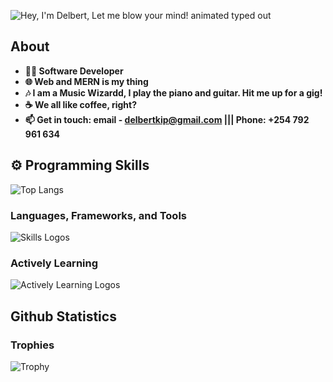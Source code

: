 ![Hey, I'm Delbert, Let me blow your mind! animated typed out](https://readme-typing-svg.demolab.com?font=Fira+Code&size=40&duration=2800&pause=2000&color=58A60F&center=true&vCenter=true&width=940&lines=Hey+I'm+Delbert,+Let+me+blow+your+mind!)


## About

- **👨‍💻 Software Developer**
- **🌐 Web and MERN is my thing**
- **🎶 I am a Music Wizardd, I play the piano and guitar. Hit me up for a gig!**
- **☕ We all like coffee, right?**
- **📫 Get in touch: email - delbertkip@gmail.com ||| Phone: +254 792 961 634**


## ⚙️ Programming Skills
![Top Langs](https://github-readme-stats.vercel.app/api/top-langs/?username=Delbert-Kipyegon&theme=dark)

### Languages, Frameworks, and Tools
![Skills Logos](https://skillicons.dev/icons?i=git,github,vite,html,css,js,react,java,py,mysql,php,mongodb,figma,flutter,vscode,linux,dart,ts)

### Actively Learning
![Actively Learning Logos](https://skillicons.dev/icons?i=js,express,mongodb,react,nodejs)

## Github Statistics

### Trophies
![Trophy](https://github-profile-trophy.vercel.app/?username=Delbert-Kipyegon&theme=juicyfresh&no-frame=true&no-bg=true&row=1&column=7&title_color=2ED573)

